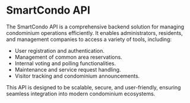 # SmartCondo API

The SmartCondo API is a comprehensive backend solution for managing condominium operations efficiently. It enables administrators, residents, and management companies to access a variety of tools, including:

- User registration and authentication.
- Management of common area reservations.
- Internal voting and polling functionalities.
- Maintenance and service request handling.
- Visitor tracking and condominium announcements.

This API is designed to be scalable, secure, and user-friendly, ensuring seamless integration into modern condominium ecosystems.